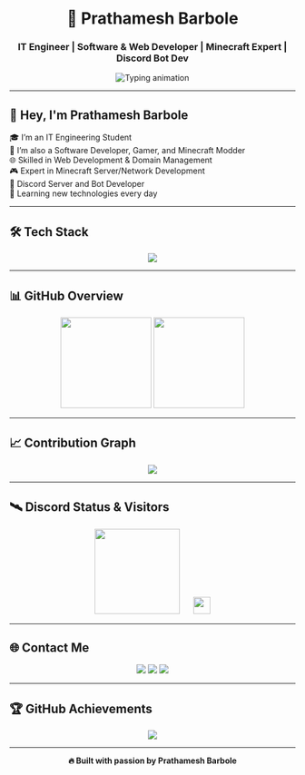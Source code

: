 <!-- README.md for Prathamesh Barbole -->

<h1 align="center">🚀 Prathamesh Barbole</h1>
<h3 align="center">IT Engineer | Software & Web Developer | Minecraft Expert | Discord Bot Dev</h3>

<p align="center">
  <img src="https://readme-typing-svg.demolab.com?font=Fira+Code&size=22&pause=1000&color=36BCF7&center=true&vCenter=true&width=600&lines=Building+HeroOS+and+Heropixel+Network;Minecraft+Server+Dev+%7C+Discord+Bot+Expert;Web+%26+Software+Engineer+in+Training;Always+Creating+Something+New" alt="Typing animation" />
</p>

---

## 👋 Hey, I'm Prathamesh Barbole

🎓 I’m an IT Engineering Student  
🧱 I’m also a Software Developer, Gamer, and Minecraft Modder  
🌐 Skilled in Web Development & Domain Management  
🎮 Expert in Minecraft Server/Network Development  
🤖 Discord Server and Bot Developer  
🧠 Learning new technologies every day  

---

## 🛠️ Tech Stack

<p align="center">
  <img src="https://skillicons.dev/icons?i=java,cpp,python,html,css,js,nodejs,react,firebase,github,vscode,linux" />
</p>

---

## 📊 GitHub Overview

<div align="center">
  <img src="https://github-readme-stats.vercel.app/api?username=2208Prathamesh&show_icons=true&theme=tokyonight&count_private=true&hide_border=true" height="160"/>
  <img src="https://github-readme-stats.vercel.app/api/top-langs/?username=2208Prathamesh&layout=compact&theme=tokyonight&hide_border=true" height="160"/>
</div>

---

## 📈 Contribution Graph

<p align="center">
  <img src="https://github-readme-activity-graph.vercel.app/graph?username=2208Prathamesh&theme=github-compact&area=true&hide_border=true" />
</p>

---

## 🛰️ Discord Status & Visitors

<div align="center">
  <img src="https://lanyard.cnrad.dev/api/794211471516893204?theme=dark&borderRadius=10px" height="150"/>
  <img src="https://komarev.com/ghpvc/?username=2208Prathamesh&style=flat-square&color=blue" height="30" style="margin-left: 20px;" />
</div>

---

## 🌐 Contact Me

<p align="center">
  <a href="mailto:heropixelnetwork@gmail.com"><img src="https://img.shields.io/badge/Gmail-heropixelnetwork@gmail.com-D14836?style=for-the-badge&logo=gmail&logoColor=white"/></a>
  <a href="https://www.heroos.tech"><img src="https://img.shields.io/badge/My%20Website-HeroOS.tech-1DA1F2?style=for-the-badge&logo=google-chrome&logoColor=white"/></a>
  <a href="https://discord.com/users/794211471516893204" target="_blank">
    <img src="https://img.shields.io/badge/Discord-Prathamesh%230001-5865F2?style=for-the-badge&logo=discord&logoColor=white"/>
  </a>
</p>

---

## 🏆 GitHub Achievements

<p align="center">
  <img src="https://github-profile-trophy.vercel.app/?username=2208Prathamesh&theme=tokyonight&margin-w=10&row=1" />
</p>

---

<p align="center"><strong>🔥 Built with passion by Prathamesh Barbole</strong></p>
